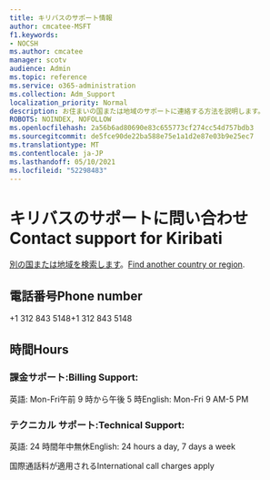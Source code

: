```yaml
---
title: キリバスのサポート情報
author: cmcatee-MSFT
f1.keywords:
- NOCSH
ms.author: cmcatee
manager: scotv
audience: Admin
ms.topic: reference
ms.service: o365-administration
ms.collection: Adm_Support
localization_priority: Normal
description: お住まいの国または地域のサポートに連絡する方法を説明します。
ROBOTS: NOINDEX, NOFOLLOW
ms.openlocfilehash: 2a56b6ad80690e83c655773cf274cc54d757bdb3
ms.sourcegitcommit: de5fce90de22ba588e75e1a1d2e87e03b9e25ec7
ms.translationtype: MT
ms.contentlocale: ja-JP
ms.lasthandoff: 05/10/2021
ms.locfileid: "52298483"
---
```

# <a name="contact-support-for-kiribati"></a><span data-ttu-id="65ad5-103">キリバスのサポートに問い合わせ</span><span class="sxs-lookup"><span data-stu-id="65ad5-103">Contact support for Kiribati</span></span>

<span data-ttu-id="65ad5-104">[別の国または地域を検索します](../../business-video/get-help-support.md)。</span><span class="sxs-lookup"><span data-stu-id="65ad5-104">[Find another country or region](../../business-video/get-help-support.md).</span></span>

## <a name="phone-number"></a><span data-ttu-id="65ad5-105">電話番号</span><span class="sxs-lookup"><span data-stu-id="65ad5-105">Phone number</span></span>
<span data-ttu-id="65ad5-106">+1 312 843 5148</span><span class="sxs-lookup"><span data-stu-id="65ad5-106">+1 312 843 5148</span></span>

## <a name="hours"></a><span data-ttu-id="65ad5-107">時間</span><span class="sxs-lookup"><span data-stu-id="65ad5-107">Hours</span></span>
### <a name="billing-support"></a><span data-ttu-id="65ad5-108">課金サポート:</span><span class="sxs-lookup"><span data-stu-id="65ad5-108">Billing Support:</span></span>

<span data-ttu-id="65ad5-109">英語: Mon-Fri午前 9 時から午後 5 時</span><span class="sxs-lookup"><span data-stu-id="65ad5-109">English: Mon-Fri 9 AM-5 PM</span></span>

### <a name="technical-support"></a><span data-ttu-id="65ad5-110">テクニカル サポート:</span><span class="sxs-lookup"><span data-stu-id="65ad5-110">Technical Support:</span></span>

<span data-ttu-id="65ad5-111">英語: 24 時間年中無休</span><span class="sxs-lookup"><span data-stu-id="65ad5-111">English: 24 hours a day, 7 days a week</span></span>

<span data-ttu-id="65ad5-112">国際通話料が適用される</span><span class="sxs-lookup"><span data-stu-id="65ad5-112">International call charges apply</span></span>
